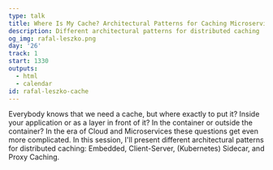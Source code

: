 ```yaml
---
type: talk
title: Where Is My Cache? Architectural Patterns for Caching Microservices by Example
description: Different architectural patterns for distributed caching
og_img: rafal-leszko.png
day: '26'
track: 1
start: 1330
outputs:
  - html
  - calendar
id: rafal-leszko-cache
---
```


Everybody knows that we need a cache, but where exactly to put it? Inside your application or as a layer in front of it? In the container or outside the container? In the era of Cloud and Microservices these questions get even more complicated. In this session, I'll present different architectural patterns for distributed caching: Embedded, Client-Server, (Kubernetes) Sidecar, and Proxy Caching.
